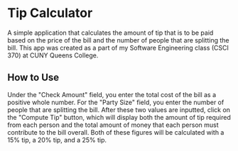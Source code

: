 # Tip Calculator
A simple application that calculates the amount of tip that is to be paid based on the price of the bill and the number of people that are splitting the bill. This app was created as a part of my Software Engineering class (CSCI 370) at CUNY Queens College. 

## How to Use
Under the "Check Amount" field, you enter the total cost of the bill as a positive whole number. For the "Party Size" field, you enter the number of people that are splitting the bill. After these two values are inputted, click on the "Compute Tip" button, which will display both the amount of tip required from each person and the total amount of money that each person must contribute to the bill overall. Both of these figures will be calculated with a 15% tip, a 20% tip, and a 25% tip.